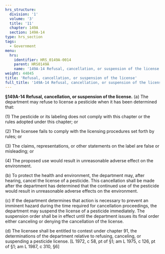 ```yaml
---
hrs_structure:
  division: '1'
  volume: '3'
  title: '11'
  chapter: 149A
  section: 149A-14
type: hrs_section
tags:
  - Government
menu:
  hrs:
    identifier: HRS_0149A-0014
    parent: HRS0149A
    name: '149A-14 Refusal, cancellation, or suspension of the license'
weight: 44045
title: 'Refusal, cancellation, or suspension of the license'
full_title: '149A-14 Refusal, cancellation, or suspension of the license'
---
```

**§149A-14 Refusal, cancellation, or suspension of the license.** (a) The department may refuse to license a pesticide when it has been determined that:

(1) The pesticide or its labeling does not comply with this chapter or the rules adopted under this chapter; or

(2) The licensee fails to comply with the licensing procedures set forth by rules; or

(3) The claims, representations, or other statements on the label are false or misleading; or

(4) The proposed use would result in unreasonable adverse effect on the environment.

(b) To protect the health and environment, the department may, after hearing, cancel the license of a pesticide. This cancellation shall be made after the department has determined that the continued use of the pesticide would result in unreasonable adverse effects on the environment.

(c) If the department determines that action is necessary to prevent an imminent hazard during the time required for cancellation proceedings, the department may suspend the license of a pesticide immediately. The suspension order shall be in effect until the department issues its final order either canceling or denying the cancellation of the license.

(d) The licensee shall be entitled to contest under chapter 91, the determinations of the department relative to refusing, canceling, or suspending a pesticide license. [L 1972, c 58, pt of §1; am L 1975, c 126, pt of §1; am L 1987, c 310, §6]
